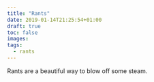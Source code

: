 ```yaml
---
title: "Rants"
date: 2019-01-14T21:25:54+01:00
draft: true
toc: false
images:
tags: 
  - rants
---
```


Rants are a beautiful way to blow off some steam.

[0]: http://tonsky.me/blog/pwa/
[1]: http://tonsky.me/blog/disenchantment/
